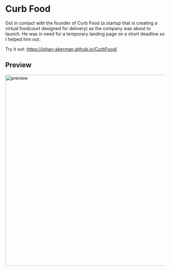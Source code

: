 # Curb Food
Got in contact with the founder of Curb Food (a startup that is creating a virtual foodcourt designed for delivery) as the company was about to launch. He was in need for a temporary landing page on a short deadline so I helped him out. 

Try it out: https://johan-akerman.github.io/CurbFood/

## Preview
<img src="https://i.gyazo.com/ef4f59ab5c2b9a3d1cd75b934cbc60de.gif" alt="preview"
	title="Desktop preview" width="600" /> 
